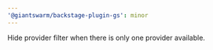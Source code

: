 ```yaml
---
'@giantswarm/backstage-plugin-gs': minor
---
```


Hide provider filter when there is only one provider available.
